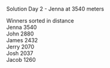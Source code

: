 Solution Day 2 - Jenna at 3540 meters
  
Winners sorted in distance  
Jenna 3540  
John 2880  
James 2432  
Jerry 2070  
Josh 2037  
Jacob 1260  
